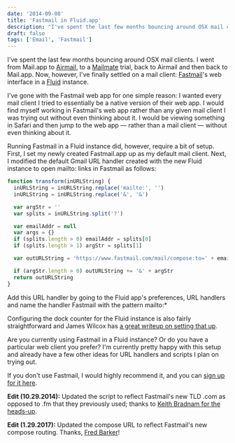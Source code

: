 ```yaml
---
date: '2014-09-08'
title: 'Fastmail in Fluid.app'
description: "I've spent the last few months bouncing around OSX mail clients. I went from Mail.app to Airmail, to a Mailmate trial, back to Airmail and then back to Mail.app. Now, however, I've finally settled on a mail client: Fastmail's web interface in a Fluid instance."
draft: false
tags: ['Email', 'Fastmail']
---
```


I've spent the last few months bouncing around OSX mail clients. I went from Mail.app to [Airmail](https://itunes.apple.com/us/app/id573171375?at=11lvuD), to a [Mailmate](http://freron.com) trial, back to Airmail and then back to Mail.app. Now, however, I've finally settled on a mail client: [Fastmail](https://www.fastmail.com/?STKI=11917049)'s web interface in a [Fluid](http://fluidapp.com) instance.<!-- excerpt -->

I've gone with the Fastmail web app for one simple reason: I wanted every mail client I tried to essentially be a native version of their web app. I would find myself working in Fastmail's web app rather than any given mail client I was trying out without even thinking about it. I would be viewing something in Safari and then jump to the web app — rather than a mail client — without even thinking about it.

Running Fastmail in a Fluid instance did, however, require a bit of setup. First, I set my newly created Fastmail.app up as my default mail client. Next, I modified the default Gmail URL handler created with the new Fluid instance to open mailto: links in Fastmail as follows:

```javascript
function transform(inURLString) {
  inURLString = inURLString.replace('mailto:', '')
  inURLString = inURLString.replace('&', '&')

  var argStr = ''
  var splits = inURLString.split('?')

  var emailAddr = null
  var args = {}
  if (splits.length > 0) emailAddr = splits[0]
  if (splits.length > 1) argStr = splits[1]

  var outURLString = 'https://www.fastmail.com/mail/compose:to=' + emailAddr

  if (argStr.length > 0) outURLString += '&' + argStr
  return outURLString
}
```

Add this URL handler by going to the Fluid app's preferences, URL handlers and name the handler Fastmail with the pattern mailto:*

Configuring the dock counter for the Fluid instance is also fairly straightforward and James Wilcox has [a great writeup on setting that up](http://jamesw.me/?p=347).

Are you currently using Fastmail in a Fluid instance? Or do you have a particular web client you prefer? I'm currently pretty happy with this setup and already have a few other ideas for URL handlers and scripts I plan on trying out.

If you don't use Fastmail, I would highly recommend it, and you can [sign up for it here](http://www.fastmail.com/?STKI=11917049).

**Edit (10.29.2014):** Updated the script to reflect Fastmail's new TLD .com as opposed to .fm that they previously used; thanks to [Keith Bradnam for the heads-up](http://keithbradnam.com).

**Edit (1.29.2017):** Updated the compose URL to reflect Fastmail's new compose routing. Thanks, [Fred Barker](http://fredbarker.com)!
